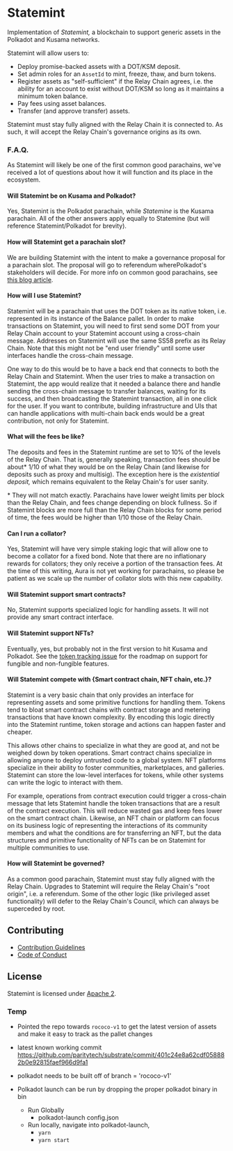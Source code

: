 # Statemint

Implementation of _Statemint,_ a blockchain to support generic assets in the Polkadot and Kusama
networks.

Statemint will allow users to:

- Deploy promise-backed assets with a DOT/KSM deposit.
- Set admin roles for an `AssetId` to mint, freeze, thaw, and burn tokens.
- Register assets as "self-sufficient" if the Relay Chain agrees, i.e. the ability for an account
  to exist without DOT/KSM so long as it maintains a minimum token balance.
- Pay fees using asset balances.
- Transfer (and approve transfer) assets.

Statemint must stay fully aligned with the Relay Chain it is connected to. As such, it will accept
the Relay Chain's governance origins as its own.

### F.A.Q.

As Statemint will likely be one of the first common good parachains, we've received a lot of 
questions about how it will function and its place in the ecosystem.

#### Will Statemint be on Kusama and Polkadot?

Yes, Statemint is the Polkadot parachain, while _Statemine_ is the Kusama parachain. All of the 
other answers apply equally to Statemine (but will reference Statemint/Polkadot for brevity).

#### How will Statemint get a parachain slot?

We are building Statemint with the intent to make a governance proposal for a parachain slot. The
proposal will go to referendum wherePolkadot's stakeholders will decide. For more info on common
good parachains, see [this blog
article](https://polkadot.network/common-good-parachains-an-introduction-to-governance-allocated-parachain-slots/).

#### How will I use Statemint?

Statemint will be a parachain that uses the DOT token as its native token, i.e. represented in its 
instance of the Balance pallet. In order to make transactions on Statemint, you will need to first 
send some DOT from your Relay Chain account to your Statemint account using a cross-chain message. 
Addresses on Statemint will use the same SS58 prefix as its Relay Chain. Note that this might not 
be "end user friendly" until some user interfaces handle the cross-chain message.

One way to do this would be to have a back end that connects to both the Relay Chain and Statemint. 
When the user tries to make a transaction on Statemint, the app would realize that it needed a 
balance there and handle sending the cross-chain message to transfer balances, waiting for its 
success, and then broadcasting the Statemint transaction, all in one click for the user. If you 
want to contribute, building infrastructure and UIs that can handle applications with multi-chain 
back ends would be a great contribution, not only for Statemint.

#### What will the fees be like?

The deposits and fees in the Statemint runtime are set to 10% of the levels of the Relay Chain. 
That is, generally speaking, transaction fees should be about\* 1/10 of what they would be on the 
Relay Chain (and likewise for deposits such as proxy and multisig). The exception here is the 
_existential deposit,_ which remains equivalent to the Relay Chain's for user sanity.

\* They will not match exactly. Parachains have lower weight limits per block than the Relay Chain, 
and fees change depending on block fullness. So if Statemint blocks are more full than the Relay 
Chain blocks for some period of time, the fees would be higher than 1/10 those of the Relay Chain.

#### Can I run a collator?

Yes, Statemint will have very simple staking logic that will allow one to become a collator for a 
fixed bond. Note that there are no inflationary rewards for collators; they only receive a portion 
of the transaction fees. At the time of this writing, Aura is not yet working for parachains, so 
please be patient as we scale up the number of collator slots with this new capability.

#### Will Statemint support smart contracts?

No, Statemint supports specialized logic for handling assets. It will not provide any smart 
contract interface.

#### Will Statemint support NFTs?

Eventually, yes, but probably not in the first version to hit Kusama and Polkadot. See the [token 
tracking issue](https://github.com/paritytech/substrate/issues/8453) for the roadmap on support for 
fungible and non-fungible features.

#### Will Statemint compete with {Smart contract chain, NFT chain, etc.}?

Statemint is a very basic chain that only provides an interface for representing assets and some 
primitive functions for handling them. Tokens tend to bloat smart contract chains with contract 
storage and metering transactions that have known complexity. By encoding this logic directly into 
the Statemint runtime, token storage and actions can happen faster and cheaper.

This allows other chains to specialize in what they are good at, and not be weighed down by token 
operations. Smart contract chains specialize in allowing anyone to deploy untrusted code to a 
global system. NFT platforms specialize in their ability to foster communities, marketplaces, and 
galleries. Statemint can store the low-level interfaces for tokens, while other systems can write 
the logic to interact with them.

For example, operations from contract execution could trigger a cross-chain message that lets 
Statemint handle the token transactions that are a result of the contract execution. This will 
reduce wasted gas and keep fees lower on the smart contract chain. Likewise, an NFT chain or 
platform can focus on its business logic of representing the interactions of its community members 
and what the conditions are for transferring an NFT, but the data structures and primitive 
functionality of NFTs can be on Statemint for multiple communities to use.

#### How will Statemint be governed?

As a common good parachain, Statemint must stay fully aligned with the Relay Chain. Upgrades to 
Statemint will require the Relay Chain's "root origin", i.e. a referendum. Some of the other logic 
(like privileged asset functionality) will defer to the Relay Chain's Council, which can always be
superceded by root.

## Contributing

- [Contribution Guidelines](CONTRIBUTING.md)
- [Code of Conduct](CODE_OF_CONDUCT.md)

## License

Statemint is licensed under [Apache 2](LICENSE).

### Temp 

* Pointed the repo towards `rococo-v1` to get the latest version of assets and make it easy to track as the pallet changes 
* latest known working commit https://github.com/paritytech/substrate/commit/401c24e8a62cdf058882b0e92815faef966d9fa1
* polkadot needs to be built off of branch = 'rococo-v1'

* Polkadot launch can be run by dropping the proper polkadot binary in bin 
  * Run Globally 
    * polkadot-launch config.json
  * Run locally, navigate into polkadot-launch, 
    * ``` yarn ```
    * ``` yarn start ```

